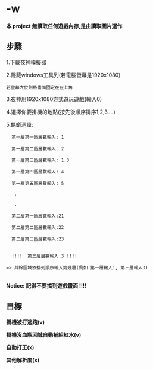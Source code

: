 # -w

__本 project 無讀取任何遊戲內存,是由讀取圖片運作__

步驟
--------------------------

1.下載夜神模擬器

2.隱藏windows工具列(若電腦螢幕是1920x1080)
	
	若螢幕大於則將畫面固定在左上角

3.夜神用1920x1080方式遊玩遊戲(輸入0)

4.選擇你要掛機的地點(按先後順序排序1,2,3....)

5.螞蟻洞窟: 

      第一層第一區層數輸入: 1

      第一層第二區層數輸入: 2

      第一層第三區層數輸入: 1.3 

      第一層第四區層數輸入: 4

      第一層第五區層數輸入: 5

	   .

	   .

	  第二層第一區層數輸入:21

	  第二層第二區層數輸入:22

	  第二層第三區層數輸入:23


      !!!!  第三層層數輸入:3 !!!!

  	=> 其餘區域依排列順序輸入第幾層(例如:第一層輸入1, 第三層輸入3)



<br>
<b>Notice:  記得不要擋到遊戲畫面  !!!!

目標
------------------------------------------


掛機被打逃跑(v)

掛機沒血瓶回城自動補給紅水(v)  
       
自動打王(x)

其他解析度(x)
